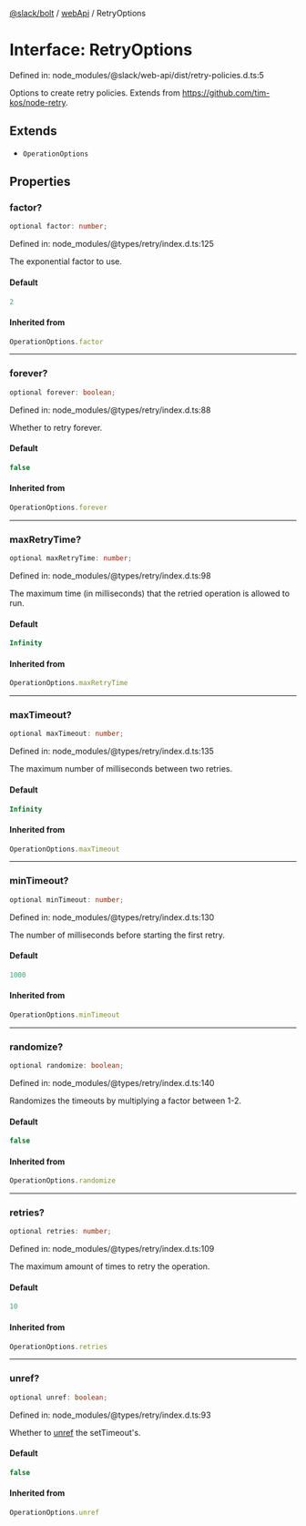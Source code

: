 [@slack/bolt](../../../../index.md) / [webApi](../index.md) / RetryOptions

# Interface: RetryOptions

Defined in: node\_modules/@slack/web-api/dist/retry-policies.d.ts:5

Options to create retry policies. Extends from https://github.com/tim-kos/node-retry.

## Extends

- `OperationOptions`

## Properties

### factor?

```ts
optional factor: number;
```

Defined in: node\_modules/@types/retry/index.d.ts:125

The exponential factor to use.

#### Default

```ts
2
```

#### Inherited from

```ts
OperationOptions.factor
```

***

### forever?

```ts
optional forever: boolean;
```

Defined in: node\_modules/@types/retry/index.d.ts:88

Whether to retry forever.

#### Default

```ts
false
```

#### Inherited from

```ts
OperationOptions.forever
```

***

### maxRetryTime?

```ts
optional maxRetryTime: number;
```

Defined in: node\_modules/@types/retry/index.d.ts:98

The maximum time (in milliseconds) that the retried operation is allowed to run.

#### Default

```ts
Infinity
```

#### Inherited from

```ts
OperationOptions.maxRetryTime
```

***

### maxTimeout?

```ts
optional maxTimeout: number;
```

Defined in: node\_modules/@types/retry/index.d.ts:135

The maximum number of milliseconds between two retries.

#### Default

```ts
Infinity
```

#### Inherited from

```ts
OperationOptions.maxTimeout
```

***

### minTimeout?

```ts
optional minTimeout: number;
```

Defined in: node\_modules/@types/retry/index.d.ts:130

The number of milliseconds before starting the first retry.

#### Default

```ts
1000
```

#### Inherited from

```ts
OperationOptions.minTimeout
```

***

### randomize?

```ts
optional randomize: boolean;
```

Defined in: node\_modules/@types/retry/index.d.ts:140

Randomizes the timeouts by multiplying a factor between 1-2.

#### Default

```ts
false
```

#### Inherited from

```ts
OperationOptions.randomize
```

***

### retries?

```ts
optional retries: number;
```

Defined in: node\_modules/@types/retry/index.d.ts:109

The maximum amount of times to retry the operation.

#### Default

```ts
10
```

#### Inherited from

```ts
OperationOptions.retries
```

***

### unref?

```ts
optional unref: boolean;
```

Defined in: node\_modules/@types/retry/index.d.ts:93

Whether to [unref](https://nodejs.org/api/timers.html#timers_unref) the setTimeout's.

#### Default

```ts
false
```

#### Inherited from

```ts
OperationOptions.unref
```
